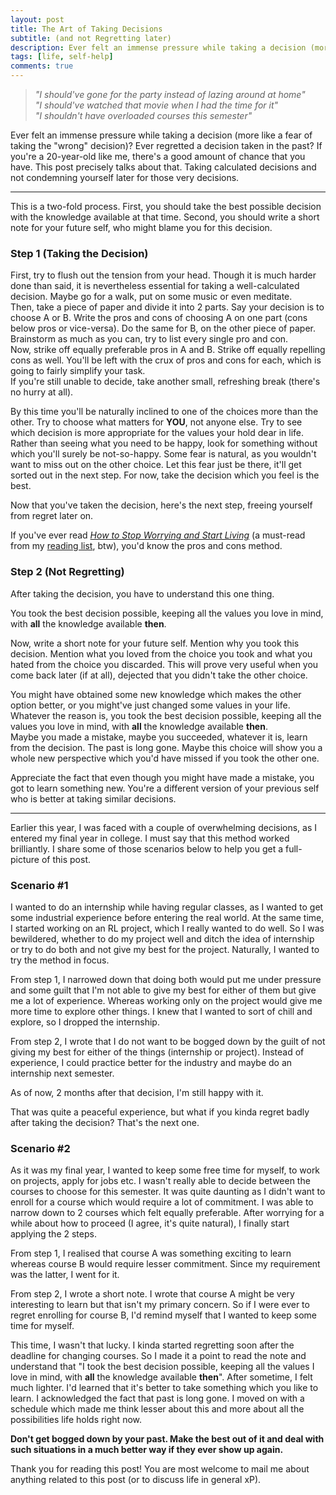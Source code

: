 ```yaml
---
layout: post
title: The Art of Taking Decisions
subtitle: (and not Regretting later)
description: Ever felt an immense pressure while taking a decision (more like a fear of taking the "wrong" decision)? Ever regretted a decision taken in the past? If you're a 20-year-old like me, there's a good amount of chance that you have. This post precisely talks about that. Taking calculated decisions and not condemning yourself later for those very decisions.
tags: [life, self-help]
comments: true
---
```

<!-- TO-DO HOMEPAGE add para before blog -->
> _"I should've gone for the party instead of lazing around at home"_\
> _"I should've watched that movie when I had the time for it"_\
> _"I shouldn't have overloaded courses this semester"_

Ever felt an immense pressure while taking a decision (more like a fear of taking the "wrong" decision)? Ever regretted a decision taken in the past? If you're a 20-year-old like me, there's a good amount of chance that you have. This post precisely talks about that. Taking calculated decisions and not condemning yourself later for those very decisions.

---

This is a two-fold process. First, you should take the best possible decision with the knowledge available at that time. Second, you should write a short note for your future self, who might blame you for this decision.

### Step 1 (Taking the Decision)

First, try to flush out the tension from your head. Though it is much harder done than said, it is nevertheless essential for taking a well-calculated decision. Maybe go for a walk, put on some music or even meditate.\
Then, take a piece of paper and divide it into 2 parts. Say your decision is to choose A or B.
Write the pros and cons of choosing A on one part (cons below pros or vice-versa). Do the same for B, on the other piece of paper. Brainstorm as much as you can, try to list every single pro and con.\
Now, strike off equally preferable pros in A and B. Strike off equally repelling cons as well. You'll be left with the crux of pros and cons for each, which is going to fairly simplify your task.\
If you're still unable to decide, take another small, refreshing break (there's no hurry at all).

By this time you'll be naturally inclined to one of the choices more than the other. Try to choose what matters for **YOU**, not anyone else. Try to see which decision is more appropriate for the values your hold dear in life. Rather than seeing what you need to be happy, look for something without which you'll surely be not-so-happy. Some fear is natural, as you wouldn't want to miss out on the other choice. Let this fear just be there, it'll get sorted out in the next step. For now, take the decision which you feel is the best.

Now that you've taken the decision, here's the next step, freeing yourself from regret later on.

If you've ever read [_How to Stop Worrying and Start Living_](https://www.goodreads.com/book/show/4866.How_to_Stop_Worrying_and_Start_Living) (a must-read from my [reading list](), btw), you'd know the pros and cons method.

### Step 2 (Not Regretting)

After taking the decision, you have to understand this one thing.

You took the best decision possible, keeping all the values you love in mind, with **all** the knowledge available **then**.

Now, write a short note for your future self. Mention why you took this decision. Mention what you loved from the choice you took and what you hated from the choice you discarded. This will prove very useful when you come back later (if at all), dejected that you didn't take the other choice.

You might have obtained some new knowledge which makes the other option better, or you might've just changed some values in your life. Whatever the reason is, you took the best decision possible, keeping all the values you love in mind, with **all** the knowledge available **then**.\
Maybe you made a mistake, maybe you succeeded, whatever it is, learn from the decision. The past is long gone. Maybe this choice will show you a whole new perspective which you'd have missed if you took the other one.

Appreciate the fact that even though you might have made a mistake, you got to learn something new. You're a different version of your previous self who is better at taking similar decisions.

---

Earlier this year, I was faced with a couple of overwhelming decisions, as I entered my final year in college. I must say that this method worked brilliantly. I share some of those scenarios below to help you get a full-picture of this post.

### Scenario #1
I wanted to do an internship while having regular classes, as I wanted to get some industrial experience before entering the real world. At the same time, I started working on an RL project, which I really wanted to do well. So I was bewildered, whether to do my project well and ditch the idea of internship or try to do both and not give my best for the project. Naturally, I wanted to try the method in focus.

From step 1, I narrowed down that doing both would put me under pressure and some guilt that I'm not able to give my best for either of them but give me a lot of experience. Whereas working only on the project would give me more time to explore other things. I knew that I wanted to sort of chill and explore, so I dropped the internship.

From step 2, I wrote that I do not want to be bogged down by the guilt of not giving my best for either of the things (internship or project). Instead of experience, I could practice better for the industry and maybe do an internship next semester.

As of now, 2 months after that decision, I'm still happy with it.

That was quite a peaceful experience, but what if you kinda regret badly after taking the decision? That's the next one.

### Scenario #2
As it was my final year, I wanted to keep some free time for myself, to work on projects, apply for jobs etc. I wasn't really able to decide between the courses to choose for this semester. It was quite daunting as I didn't want to enroll for a course which would require a lot of commitment. I was able to narrow down to 2 courses which felt equally preferable. After worrying for a while about how to proceed (I agree, it's quite natural), I finally start applying the 2 steps.

From step 1, I realised that course A was something exciting to learn whereas course B would require lesser commitment. Since my requirement was the latter, I went for it.

From step 2, I wrote a short note. I wrote that course A might be very interesting to learn but that isn't my primary concern. So if I were ever to regret enrolling for course B, I'd remind myself that I wanted to keep some time for myself.

This time, I wasn't that lucky. I kinda started regretting soon after the deadline for changing courses. So I made it a point to read the note and understand that "I took the best decision possible, keeping all the values I love in mind, with **all** the knowledge available **then**". After sometime, I felt much lighter. I'd learned that it's better to take something which you like to learn. I acknowledged the fact that past is long gone. I moved on with a schedule which made me think lesser about this and more about all the possibilities life holds right now.

**Don't get bogged down by your past. Make the best out of it and deal with such situations in a much better way if they ever show up again.**

Thank you for reading this post! You are most welcome to mail me about anything related to this post (or to discuss life in general xP).